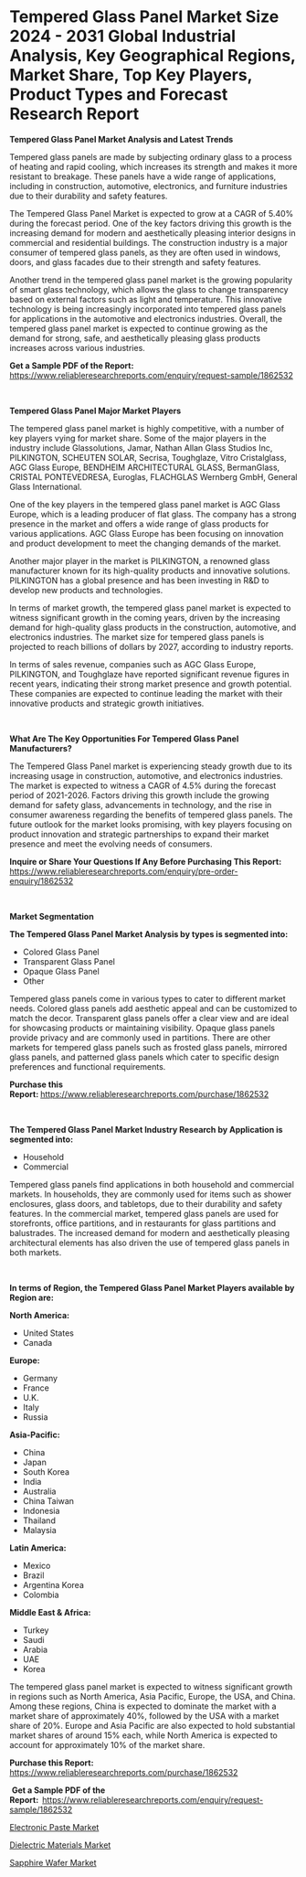 <p><h1>Tempered Glass Panel Market Size 2024 - 2031 Global Industrial Analysis, Key Geographical Regions, Market Share, Top Key Players, Product Types and Forecast Research Report</h1></p><p><strong>Tempered Glass Panel Market Analysis and Latest Trends</strong></p>
<p><p>Tempered glass panels are made by subjecting ordinary glass to a process of heating and rapid cooling, which increases its strength and makes it more resistant to breakage. These panels have a wide range of applications, including in construction, automotive, electronics, and furniture industries due to their durability and safety features.</p><p>The Tempered Glass Panel Market is expected to grow at a CAGR of 5.40% during the forecast period. One of the key factors driving this growth is the increasing demand for modern and aesthetically pleasing interior designs in commercial and residential buildings. The construction industry is a major consumer of tempered glass panels, as they are often used in windows, doors, and glass facades due to their strength and safety features.</p><p>Another trend in the tempered glass panel market is the growing popularity of smart glass technology, which allows the glass to change transparency based on external factors such as light and temperature. This innovative technology is being increasingly incorporated into tempered glass panels for applications in the automotive and electronics industries. Overall, the tempered glass panel market is expected to continue growing as the demand for strong, safe, and aesthetically pleasing glass products increases across various industries.</p></p>
<p><strong>Get a Sample PDF of the Report:&nbsp;</strong> <a href="https://www.reliableresearchreports.com/enquiry/request-sample/1862532">https://www.reliableresearchreports.com/enquiry/request-sample/1862532</a></p>
<p>&nbsp;</p>
<p><strong>Tempered Glass Panel Major Market Players</strong></p>
<p><p>The tempered glass panel market is highly competitive, with a number of key players vying for market share. Some of the major players in the industry include Glassolutions, Jamar, Nathan Allan Glass Studios Inc, PILKINGTON, SCHEUTEN SOLAR, Secrisa, Toughglaze, Vitro Cristalglass, AGC Glass Europe, BENDHEIM ARCHITECTURAL GLASS, BermanGlass, CRISTAL PONTEVEDRESA, Euroglas, FLACHGLAS Wernberg GmbH, General Glass International.</p><p>One of the key players in the tempered glass panel market is AGC Glass Europe, which is a leading producer of flat glass. The company has a strong presence in the market and offers a wide range of glass products for various applications. AGC Glass Europe has been focusing on innovation and product development to meet the changing demands of the market.</p><p>Another major player in the market is PILKINGTON, a renowned glass manufacturer known for its high-quality products and innovative solutions. PILKINGTON has a global presence and has been investing in R&D to develop new products and technologies.</p><p>In terms of market growth, the tempered glass panel market is expected to witness significant growth in the coming years, driven by the increasing demand for high-quality glass products in the construction, automotive, and electronics industries. The market size for tempered glass panels is projected to reach billions of dollars by 2027, according to industry reports.</p><p>In terms of sales revenue, companies such as AGC Glass Europe, PILKINGTON, and Toughglaze have reported significant revenue figures in recent years, indicating their strong market presence and growth potential. These companies are expected to continue leading the market with their innovative products and strategic growth initiatives.</p></p>
<p>&nbsp;</p>
<p><strong>What Are The Key Opportunities For Tempered Glass Panel Manufacturers?</strong></p>
<p><p>The Tempered Glass Panel market is experiencing steady growth due to its increasing usage in construction, automotive, and electronics industries. The market is expected to witness a CAGR of 4.5% during the forecast period of 2021-2026. Factors driving this growth include the growing demand for safety glass, advancements in technology, and the rise in consumer awareness regarding the benefits of tempered glass panels. The future outlook for the market looks promising, with key players focusing on product innovation and strategic partnerships to expand their market presence and meet the evolving needs of consumers.</p></p>
<p><strong>Inquire or Share Your Questions If Any Before Purchasing This Report:</strong> <a href="https://www.reliableresearchreports.com/enquiry/pre-order-enquiry/1862532">https://www.reliableresearchreports.com/enquiry/pre-order-enquiry/1862532</a></p>
<p>&nbsp;</p>
<p><strong>Market Segmentation</strong></p>
<p><strong>The Tempered Glass Panel Market Analysis by types is segmented into:</strong></p>
<p><ul><li>Colored Glass Panel</li><li>Transparent Glass Panel</li><li>Opaque Glass Panel</li><li>Other</li></ul></p>
<p><p>Tempered glass panels come in various types to cater to different market needs. Colored glass panels add aesthetic appeal and can be customized to match the decor. Transparent glass panels offer a clear view and are ideal for showcasing products or maintaining visibility. Opaque glass panels provide privacy and are commonly used in partitions. There are other markets for tempered glass panels such as frosted glass panels, mirrored glass panels, and patterned glass panels which cater to specific design preferences and functional requirements.</p></p>
<p><strong>Purchase this Report:&nbsp;</strong><a href="https://www.reliableresearchreports.com/purchase/1862532">https://www.reliableresearchreports.com/purchase/1862532</a></p>
<p>&nbsp;</p>
<p><strong>The Tempered Glass Panel Market Industry Research by Application is segmented into:</strong></p>
<p><ul><li>Household</li><li>Commercial</li></ul></p>
<p><p>Tempered glass panels find applications in both household and commercial markets. In households, they are commonly used for items such as shower enclosures, glass doors, and tabletops, due to their durability and safety features. In the commercial market, tempered glass panels are used for storefronts, office partitions, and in restaurants for glass partitions and balustrades. The increased demand for modern and aesthetically pleasing architectural elements has also driven the use of tempered glass panels in both markets.</p></p>
<p>&nbsp;</p>
<p><strong>In terms of Region, the Tempered Glass Panel Market Players available by Region are:</strong></p>
<p>
    <p> <strong> North America: </strong>
        <ul>
            <li>United States</li>
            <li>Canada</li>
        </ul>
        </p> 
    <p> <strong> Europe: </strong>
        <ul>
            <li>Germany</li>
            <li>France</li>
            <li>U.K.</li>
            <li>Italy</li>
            <li>Russia</li>
        </ul>
        </p> 
    <p> <strong> Asia-Pacific: </strong>
        <ul>
            <li>China</li>
            <li>Japan</li>
            <li>South Korea</li>
            <li>India</li>
            <li>Australia</li>
            <li>China Taiwan</li>
            <li>Indonesia</li>
            <li>Thailand</li>
            <li>Malaysia</li>
        </ul>
        </p> 
    <p> <strong> Latin America: </strong>
        <ul>
            <li>Mexico</li>
            <li>Brazil</li>
            <li>Argentina Korea</li>
            <li>Colombia</li>
        </ul>
        </p> 
    <p> <strong> Middle East & Africa: </strong>
        <ul>
            <li>Turkey</li>
            <li>Saudi</li>
            <li>Arabia</li>
            <li>UAE</li>
            <li>Korea</li>
        </ul>
    </p>
    </p>
<p><p>The tempered glass panel market is expected to witness significant growth in regions such as North America, Asia Pacific, Europe, the USA, and China. Among these regions, China is expected to dominate the market with a market share of approximately 40%, followed by the USA with a market share of 20%. Europe and Asia Pacific are also expected to hold substantial market shares of around 15% each, while North America is expected to account for approximately 10% of the market share.</p></p>
<p><strong>Purchase this Report: </strong><a href="https://www.reliableresearchreports.com/purchase/1862532">https://www.reliableresearchreports.com/purchase/1862532</a></p>
<p>&nbsp;<strong>Get a Sample PDF of the Report:&nbsp;&nbsp;</strong><a href="https://www.reliableresearchreports.com/enquiry/request-sample/1862532">https://www.reliableresearchreports.com/enquiry/request-sample/1862532</a></p>
<p><strong></strong></p>
<p><p><a href="https://github.com/RichRobinson5/Market-Research-Report-List-4/blob/main/electronic-paste-market.md">Electronic Paste Market</a></p><p><a href="https://github.com/singletonthaxterkelliehr2df/Market-Research-Report-List-1/blob/main/dielectric-materials-market.md">Dielectric Materials Market</a></p><p><a href="https://github.com/kufem1/Market-Research-Report-List-1/blob/main/sapphire-wafer-market.md">Sapphire Wafer Market</a></p></p>